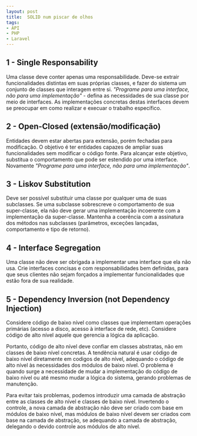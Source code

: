 ```yaml
---
layout: post
title:  SOLID num piscar de olhos
tags:
- API
- PHP
- Laravel
---
```


<h2 id="1-Single Responsability">1 - Single Responsability</h2>

<p>Uma classe deve conter apenas uma responsabilidade. Deve-se extrair funcionalidades distintas em suas próprias classes, e fazer do sistema um conjunto de classes que interagem entre si. <em>"Programe para uma interface, não para uma implementação"</em> - defina as necessidades de sua classe por meio de interfaces. As implementações concretas destas interfaces devem se preocupar em como realizar e execuar o trabalho específico.</p>

<h2 id="2-Open-losed">2 - Open-Closed (extensão/modificação)</h2>

<p>Entidades devem estar abertas para extensão, porém fechadas para modificação. O objetivo é ter entidades capazes de ampliar suas funcionalidades sem modificar o código fonte. Para alcançar este objetivo, substitua o comportamento que pode ser estendido por uma interface. Novamente <em>"Programe para uma interface, não para uma implementação"</em>.</p>


<h2 id="3-Liskov-Substitution">3 - Liskov Substitution</h2>

<p>Deve ser possível substituir uma classe por qualquer uma de suas subclasses. Se uma subclasse sobrescreve o comportamento de sua super-classe, ela não deve gerar uma implementação incoerente com a implementação da super-classe. Mantenha a coerência com a assinatura dos métodos nas subclasses (parâmetros, exceções lançadas, comportamento e tipo de retorno). </p>

<h2 id="4-Interface-Segregation">4 - Interface Segregation</h2>

<p>Uma classe não deve ser obrigada a implementar uma interface que ela não usa. Crie interfaces concisas e com responsabilidades bem definidas, para que seus clientes não sejam forçados a implementar funcionalidades que estão fora de sua realidade.</p>

<h2 id="5-Dependency-Inversion">5 - Dependency Inversion (not Dependency Injection)</h2>

<p>Considere código de baixo nível como classes que implementam operações primárias (acesso a disco, acesso à interface de rede, etc). Considere código de alto nível aquele que gerencia a lógica da aplicação.</p>
<p>Portanto, código de alto nível deve confiar em classes abstratas, não em classes de baixo nível concretas. A tendência natural é usar código de baixo nivel diretamente em codigos de alto nível, adequando o código de alto nível às necessidades dos módulos de baixo nível. O problema é quando surge a necessidade de mudar a implementação do código de baixo nível ou até mesmo mudar a lógica do sistema, gerando problemas de manutenção.</p>
<p>Para evitar tais problemas, podemos introduzir uma camada de abstração entre as classes de alto nível e classes de baixo nível. Invertendo o controle, a nova camada de abstração não deve ser criado com base em módulos de baixo nível, mas módulos de baixo nível devem ser criados com base na camada de abstração, se adequando a camada de abstração, delegando o devido controle aos módulos de alto nível.</p>
